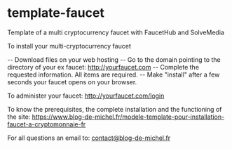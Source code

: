 # template-faucet
Template of a multi cryptocurrency faucet with FaucetHub and SolveMedia

To install your multi-cryptocurrency faucet

-- Download files on your web hosting
-- Go to the domain pointing to the directory of your ex faucet: http://yourfaucet.com
-- Complete the requested information. All items are required.
-- Make "install" after a few seconds your faucet opens on your browser.

To administer your faucet: http://yourfaucet.com/login

To know the prerequisites, the complete installation and the functioning of the site:
https://www.blog-de-michel.fr/modele-template-pour-installation-faucet-a-cryptomonnaie-fr

For all questions an email to: contact@blog-de-michel.fr

